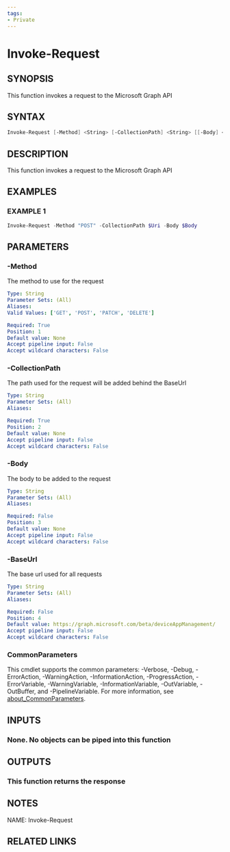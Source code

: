 ```yaml
---
tags:
- Private
---
```

# Invoke-Request

## SYNOPSIS
This function invokes a request to the Microsoft Graph API

## SYNTAX
```powershell
Invoke-Request [-Method] <String> [-CollectionPath] <String> [[-Body] <String>] [[-BaseUrl] <String>] [<CommonParameters>]
```

## DESCRIPTION
This function invokes a request to the Microsoft Graph API

## EXAMPLES

### EXAMPLE 1
```powershell
Invoke-Request -Method "POST" -CollectionPath $Uri -Body $Body
```

## PARAMETERS

### -Method
The method to use for the request

```yaml
Type: String
Parameter Sets: (All)
Aliases: 
Valid Values: ['GET', 'POST', 'PATCH', 'DELETE']

Required: True
Position: 1
Default value: None
Accept pipeline input: False
Accept wildcard characters: False
```

### -CollectionPath
The path used for the request will be added behind the BaseUrl

```yaml
Type: String
Parameter Sets: (All)
Aliases: 

Required: True
Position: 2
Default value: None
Accept pipeline input: False
Accept wildcard characters: False
```

### -Body
The body to be added to the request

```yaml
Type: String
Parameter Sets: (All)
Aliases: 

Required: False
Position: 3
Default value: None
Accept pipeline input: False
Accept wildcard characters: False
```

### -BaseUrl
The base url used for all requests

```yaml
Type: String
Parameter Sets: (All)
Aliases: 

Required: False
Position: 4
Default value: https://graph.microsoft.com/beta/deviceAppManagement/
Accept pipeline input: False
Accept wildcard characters: False
```

### CommonParameters
This cmdlet supports the common parameters: -Verbose, -Debug, -ErrorAction, -WarningAction, -InformationAction, -ProgressAction, -ErrorVariable, -WarningVariable, -InformationVariable, -OutVariable, -OutBuffer, and -PipelineVariable. For more information, see [about_CommonParameters](http://go.microsoft.com/fwlink/?LinkID=113216).

## INPUTS
### None. No objects can be piped into this function

## OUTPUTS
### This function returns the response

## NOTES
NAME: Invoke-Request

## RELATED LINKS

